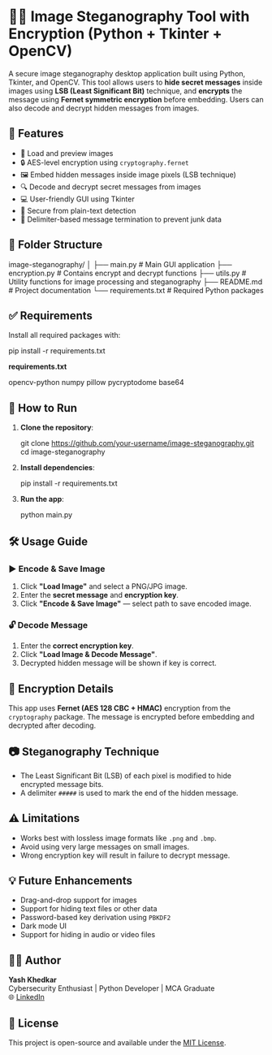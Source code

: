 
# 🕵️‍♂️ Image Steganography Tool with Encryption (Python + Tkinter + OpenCV)

A secure image steganography desktop application built using Python, Tkinter, and OpenCV. This tool allows users to **hide secret messages** inside images using **LSB (Least Significant Bit)** technique, and **encrypts** the message using **Fernet symmetric encryption** before embedding. Users can also decode and decrypt hidden messages from images.



## 📌 Features

- 📂 Load and preview images
- 🔒 AES-level encryption using `cryptography.fernet`
- 🖼️ Embed hidden messages inside image pixels (LSB technique)
- 🔍 Decode and decrypt secret messages from images
- 💻 User-friendly GUI using Tkinter
- 🧠 Secure from plain-text detection
- 🧹 Delimiter-based message termination to prevent junk data



## 📁 Folder Structure


image-steganography/
│
├── main.py                  # Main GUI application
├── encryption.py            # Contains encrypt and decrypt functions
├── utils.py                 # Utility functions for image processing and steganography
├── README.md                # Project documentation
└── requirements.txt         # Required Python packages


## ✅ Requirements

Install all required packages with:


pip install -r requirements.txt

**requirements.txt**

opencv-python
numpy
pillow
pycryptodome
base64

## 🚀 How to Run

1. **Clone the repository**:

 
   git clone https://github.com/your-username/image-steganography.git
   cd image-steganography
   

2. **Install dependencies**:

 
   pip install -r requirements.txt
   

3. **Run the app**:


   python main.py
   


## 🛠️ Usage Guide

### ▶️ Encode & Save Image
1. Click **"Load Image"** and select a PNG/JPG image.
2. Enter the **secret message** and **encryption key**.
3. Click **"Encode & Save Image"** — select path to save encoded image.

### 🔓 Decode Message
1. Enter the **correct encryption key**.
2. Click **"Load Image & Decode Message"**.
3. Decrypted hidden message will be shown if key is correct.



## 🔐 Encryption Details

This app uses **Fernet (AES 128 CBC + HMAC)** encryption from the `cryptography` package. The message is encrypted before embedding and decrypted after decoding.



## 📷 Steganography Technique

- The Least Significant Bit (LSB) of each pixel is modified to hide encrypted message bits.
- A delimiter `#####` is used to mark the end of the hidden message.



## ⚠️ Limitations

- Works best with lossless image formats like `.png` and `.bmp`.
- Avoid using very large messages on small images.
- Wrong encryption key will result in failure to decrypt message.



## 💡 Future Enhancements

- Drag-and-drop support for images
- Support for hiding text files or other data
- Password-based key derivation using `PBKDF2`
- Dark mode UI
- Support for hiding in audio or video files



## 👨‍💻 Author

**Yash Khedkar**  
Cybersecurity Enthusiast | Python Developer | MCA Graduate  
🌐 [LinkedIn](https://www.linkedin.com/in/yash-khedkar1907/)


## 📜 License

This project is open-source and available under the [MIT License](LICENSE).

